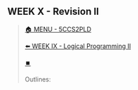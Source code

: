 ## WEEK X - Revision II

>[🏠 MENU - 5CCS2PLD](year2/5ccs2pld.md)
>
>[⬅️ WEEK IX - Logical Programming II](year2/5ccs2pld/w9.md)
>
>[⏹️](year2/5ccs2pld/w10.md)
>
>Outlines:
>
>